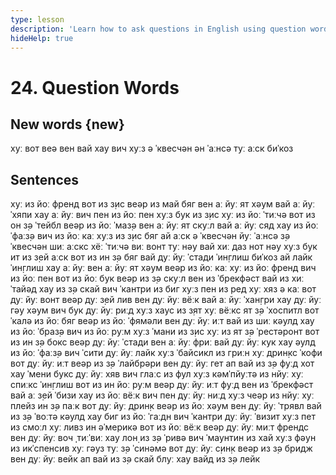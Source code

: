 ```yaml
---
type: lesson
description: 'Learn how to ask questions in English using question words: who, what, where, when, why, how, which, whose'
hideHelp: true
---
```


# 24. Question Words

## New words {new}

хуː
вот
веə
вен
вай
хау
вич
хуːз
ə ˈквесчəн
əн ˈаːнсə
туː аːск
биˈкоз

## Sentences

хуː из йоː френд
вот из з̣ис
веəр из май бяг
вен аː йуː ят хəум
вай аː йуː ˈхяпи
хау аː йуː
вич пен из йоː пен
хуːз бук из з̣ис
хуː из йоː ˈтиːчə
вот из он з̣ə ˈтейбл
веəр из йоː ˈмаз̣ə
вен аː йуː ят скуːл
вай аː йуː сяд
хау из йоː ˈфаːз̣ə
вич из йоː каː
хуːз из з̣ис бяг
ай аːск ə ˈквесчəн
йуː ˈаːнсə з̣ə ˈквесчəн
шиː аːскс хёː ˈтиːчə
виː вонт туː нəу вай
хиː даз нот нəу хуːз бук ит из
з̣ей аːск вот из ин з̣ə бяг
вай дуː йуː ˈстади ˈин̣глиш
биˈкоз ай лайк ˈин̣глиш
хау аː йуː
вен аː йуː ят хəум
веəр из йоː каː
хуː из йоː френд
вич из йоː пен
вот из йоː бук
веəр из з̣ə скуːл
вен из ˈбрекфəст
вай из хиː ˈтайəд
хау из з̣ə скай
вич ˈкантри из биг
хуːз пен из ред
хуː хяз ə каː
вот дуː йуː вонт
веəр дуː з̣ей лив
вен дуː йуː вёːк
вай аː йуː ˈхан̣гри
хау дуː йуː гəу хəум
вич бук дуː йуː риːд
хуːз хаус из з̣ят
хуː вёːкс ят з̣ə ˈхоспитл
вот ˈкалə из йоː бяг
веəр из йоː ˈфямəли
вен дуː йуː иːт
вай из шиː кəулд
хау из йоː ˈбраз̣ə
вич из йоː руːм
хуːз ˈмани из з̣ис
хуː из ят з̣ə ˈрестəронт
вот из ин з̣ə бокс
веəр дуː йуː ˈстади
вен аː йуː фриː
вай дуː йуː кук
хау əулд из йоː ˈфаːз̣ə
вич ˈсити дуː йуː лайк
хуːз ˈбайсикл из гриːн
хуː дрин̣кс ˈкофи
вот дуː йуː иːт
веəр из з̣ə ˈлайбрəри
вен дуː йуː гет ап
вай из з̣ə фуːд хот
хау ˈмени букс дуː йуː хяв
вич глаːс из фул
хуːз кəмˈпйуːтə из нйуː
хуː спиːкс ˈин̣глиш
вот из ин йоː руːм
веəр дуː йуː иːт фуːд
вен из ˈбрекфəст
вай аː з̣ей ˈбизи
хау из йоː вёːк
вич пен дуː йуː ниːд
хуːз чеəр из нйуː
хуː плейз ин з̣ə паːк
вот дуː йуː дрин̣к
веəр из йоː хəум
вен дуː йуː ˈтрявл
вай из з̣ə ˈвоːтə кəулд
хау биг из йоː ˈгаːдн
вич ˈкантри дуː йуː ˈвизит
хуːз пет из смоːл
хуː ливз ин əˈмерикə
вот из йоː вёːк
веəр дуː йуː миːт френдс
вен дуː йуː воч ˌтиːˈвиː
хау лон̣ из з̣ə ˈривə
вич ˈмаунтин из хай
хуːз фəун из икˈспенсив
хуː гəуз туː з̣ə ˈсинəмə
вот дуː йуː с̣ин̣к
веəр из з̣ə бридж
вен дуː йуː вейк ап
вай из з̣ə скай блуː
хау вайд из з̣ə лейк
